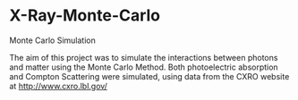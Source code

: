 # X-Ray-Monte-Carlo
Monte Carlo Simulation

The aim of this project was to simulate the interactions between photons and matter using the Monte Carlo Method.
Both photoelectric absorption and Compton Scattering were simulated, using data from the CXRO website at
http://www.cxro.lbl.gov/
